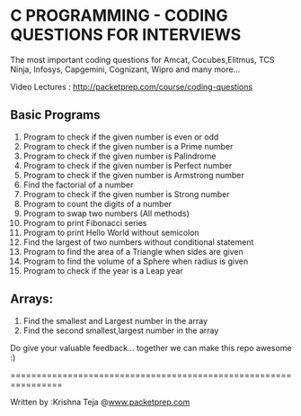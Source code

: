 C PROGRAMMING - CODING QUESTIONS FOR INTERVIEWS 
=========

The most important coding questions for Amcat, Cocubes,Elitmus, TCS Ninja, Infosys, Capgemini, Cognizant, Wipro and many more...<br>


Video Lectures : http://packetprep.com/course/coding-questions

Basic Programs
--------
1. Program to check if the given number is even or odd
2. Program to check if the given number is a Prime number
3. Program to check if the given number is Palindrome
4. Program to check if the given number is Perfect number
5. Program to check if the given number is Armstrong number
6. Find the factorial of a number
7. Program to check if the given number is Strong number
8. Program to count the digits of a number
9. Program to swap two numbers (All methods)
10. Program to print Fibonacci series
11. Program to print Hello World without semicolon
12. Find the largest of two numbers without conditional statement
13. Program to find the area of a Triangle when sides are given
14. Program to find the volume of a Sphere when radius is given
15. Program to check if the year is a Leap year

Arrays:
----------------
1. Find the smallest and Largest number in the array
2. Find the second smallest,largest number in the array


Do give your valuable feedback... together we can make this repo awesome :)
 


================================================================

Written by :Krishna Teja @www.packetprep.com 








